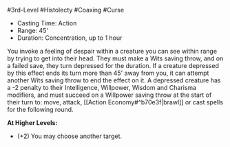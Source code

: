 #3rd-Level #Histolecty #Coaxing #Curse 

- Casting Time: Action
- Range: 45'
- Duration: Concentration, up to 1 hour  

You invoke a feeling of despair within a creature you can see within range by trying to get into their head. They must make a Wits saving throw, and on a failed save, they turn depressed for the duration. If a creature depressed by this effect ends its turn more than 45' away from you, it can attempt another Wits saving throw to end the effect on it. 
A depressed creature has a -2 penalty to their Intelligence, Willpower, Wisdom and Charisma modifiers, and must succeed on a Willpower saving throw at the start of their turn to: move, attack, [[Action Economy#^b70e3f|brawl]] or cast spells for the following round.
 
**At Higher Levels:** 
* (+2) You may choose another target.